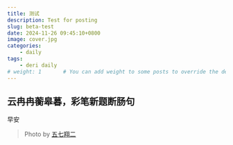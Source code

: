 ```yaml
---
title: 测试
description: Test for posting
slug: beta-test
date: 2024-11-26 09:45:10+0800
image: cover.jpg
categories:
    - daily
tags:
    - deri daily
# weight: 1       # You can add weight to some posts to override the default sorting (date descending)
---
```


## 云冉冉蘅皋暮，彩笔新题断肠句 
早安

> Photo by [五七翔二](https://x.com/goshichi_shoji)
